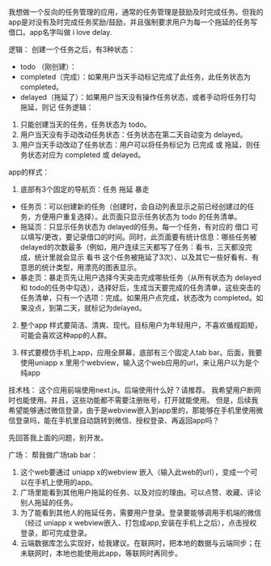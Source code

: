 我想做一个反向的任务管理的应用，通常的任务管理是鼓励及时完成任务。但我的app是对没有及时完成任务奖励/鼓励，并且强制要求用户为每一个拖延的任务写借口。app名字叫做 i love delay.


逻辑：
创建一个任务之后，有3种状态：
- todo （刚创建）：
- completed（完成）：如果用户当天手动标记完成了此任务，此任务状态为 completed。
- delayed（拖延了）：如果用户当天没有操作任务状态，或者手动将任务打勾 拖延，则记
任务逻辑：
1. 只能创建当天的任务，任务状态为 todo。
2. 用户当天没有手动改动任务状态：任务状态在第二天自动变为 delayed。
3. 用户当天手动改动了任务状态：用户可以将任务标记为 已完成 或 拖延，则任务状态对应为 completed 或 delayed。

app的样式：
1. 底部有3个固定的导航页：任务 拖延 暴走
- 任务页：可以创建新的任务（创建时，会自动列表显示之前已经创建过的任务，方便用户重复选择）。此页面只显示任务状态为 todo 的任务清单。
- 拖延页：只显示任务状态为 delayed的任务。每一个任务，有对应的 借口 可以填写/更改，要记录借口的时间。同时，此页面要有统计信息：哪些任务被delayed的次数最多（例如，用户连续三天都写了任务：看书，三天都没完成，统计里就会显示 看书 这个任务被拖延了3次）、以及其它一些好看有、有意思的统计类型，用漂亮的图表显示。
- 暴走页：暴走页先让用户选择今天突击完成哪些任务（从所有状态为 delayed 和 todo的任务中勾选），选择好后，生成当天要完成的任务清单，这些突击的任务清单，只有一个选项：完成。如果用户点完成，状态改为 completed。如果没点，到第二天，就标记为delayed。

2. 整个app 样式要简洁、清爽、现代。目标用户为年轻用户，不喜欢循规蹈矩，可能会喜欢这种app的人群。

3. 样式要模仿手机上app，应用全屏幕，底部有三个固定人tab bar。后面，我要使用uniapp x 里用个webview，输入这个web应用的url，来让用户以为是个纯app

技术栈：
这个应用前端使用next.js。后端使用什么好？请推荐。
我希望用户断网时也能使用。并且，这些功能都不需要注册账号，打开就能使用。
但是，后续我希望能够通过微信登录，由于是webview嵌入到app里的，那能够在手机里使用微信登录吗，能在手机里自动跳转到微信、授权登录、再返回app吗？

先回答我上面的问题，别开发。





广场：
帮我做广场tab bar：
1. 这个web要通过 uniapp x的webview 嵌入（输入此web的url），变成一个可以在手机上使用的app。
2. 广场里能看到其他用户拖延的任务、以及对应的理由。可以点赞、收藏、评论别人拖延的任务。
3. 为了能看到其他人的拖延任务，需要用户登录。登录要能够调用手机端的微信（经过 uniapp x webview嵌入、打包成app,安装在手机上之后），点击授权登录，即可完成登录。
4. 云端数据库怎么实现好，给我建议。在联网时，把本地的数据与云端同步；在未联网时，本地也能使用此app，等联网时再同步。